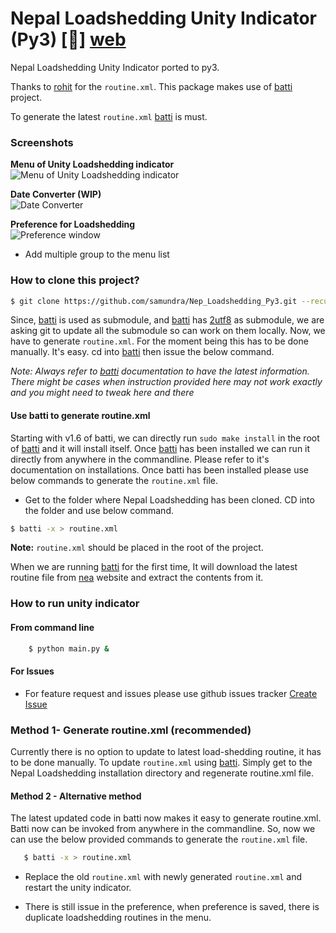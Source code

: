 # Nepal Loadshedding Unity Indicator (Py3) [:link:] [web]

Nepal Loadshedding Unity Indicator ported to py3.

Thanks to [rohit][rhoit] for the `routine.xml`. This package makes use of [batti][batti] project.

To generate the latest `routine.xml` [batti] is must.

### Screenshots
**Menu of Unity Loadshedding indicator**<br/>
![Menu of Unity Loadshedding indicator](http://i76.photobucket.com/albums/j5/alexshr/NepalLoadsheddingIndicator_zpsf696cd02.png)

**Date Converter (WIP)**<br/>
![Date Converter](http://i76.photobucket.com/albums/j5/alexshr/convertwindow_zpsfc39b116.png)

**Preference for Loadshedding**<br/>
![Preference window](http://i76.photobucket.com/albums/j5/alexshr/preferencewindow_zpsfb94dfd0.png)
- Add multiple group to the menu list

### How to clone this project?
```bash
$ git clone https://github.com/samundra/Nep_Loadshedding_Py3.git --recursive
```
Since, [batti] is used as submodule, and [batti] has [2utf8] as submodule, we are asking git to update all the submodule so can work on them locally. Now, we have to generate `routine.xml`. For the moment being this has to be done manually. It's easy. cd into [batti] then issue the below command.

_Note: Always refer to [batti] documentation to have the latest information. There might be cases when instruction provided here may not work exactly and you might need to tweak here and there_

#### Use batti to generate routine.xml
Starting with v1.6 of batti, we can directly run `sudo make install` in the root of [batti] and it will install itself. Once [batti] has been installed we can run it directly from anywhere in the commandline. Please refer to it's documentation on installations. Once batti has been installed please use below commands to generate the `routine.xml` file.

- Get to the folder where Nepal Loadshedding has been cloned. CD into the folder and use below command.

```bash
$ batti -x > routine.xml
```
**Note:** `routine.xml` should be placed in the root of the project.
 
When we are running [batti] for the first time, It will download the latest routine file from [nea][nea] website and extract the contents from it. 

### How to run unity indicator

#### From command line
```bash
    $ python main.py &
```

#### For Issues
- For feature request and issues please use github issues tracker [Create Issue][create_new_issue]


### Method 1- Generate routine.xml (recommended)

Currently there is no option to update to latest load-shedding routine, it has to be done manually. To update `routine.xml` using 
[batti]. Simply get to the Nepal Loadshedding installation directory and regenerate routine.xml file.

#### Method 2 - Alternative method 
The latest updated code in batti now makes it easy to generate routine.xml. Batti now can be invoked from anywhere in the commandline. So, now we can use the below provided commands to generate the `routine.xml` file.

```bash
   $ batti -x > routine.xml
```
- Replace the old `routine.xml` with newly generated `routine.xml` and restart the unity indicator.

* There is still issue in the preference, when preference is saved, there is duplicate loadshedding routines in the menu.

[web]:https://github.com/samundra/Nep_Loadshedding_Py3
[rhoit]:https://github.com/rhoit
[batti]:https://github.com/foss-np/batti
[create_new_issue]:https://github.com/samundra/Nep_Loadshedding_Py3/issues/new
[nea]:http://www.nea.org.np/loadshedding.html
[2utf8]:https://github.com/foss-np/2utf8
